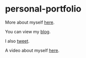 # personal-portfolio
More about myself [here](https://peterrliem.wixsite.com/website]).

You can view my [blog](https://medium.com/@peterrliem).

I also [tweet](https://twitter.com/peterrliem).

A video about myself [here](https://www.youtube.com/watch?v=GOjilZG16_0&feature=youtu.be).
